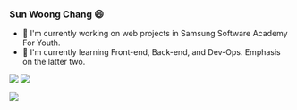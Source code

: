 ### Sun Woong Chang 😄
- 🔭 I'm currently working on web projects in Samsung Software Academy For Youth.
- 🌱 I'm currently learning Front-end, Back-end, and Dev-Ops. Emphasis on the latter two.

<a href="https://govltjsdnd24.github.io"><img src="https://img.shields.io/badge/Tech_Blog-green?style=for-the-badge&logo=GithubPages&logoColor=222222&link=https://govltjsdnd24.github.io"/></a>
<a href="https://catkin-expert-f5d.notion.site/56ed0ecea568406eb858341da8251fcc"><img src="https://img.shields.io/badge/Notion_Portfolio-gray?style=for-the-badge&logo=Notion&logoColor=222222&link=https://catkin-expert-f5d.notion.site/56ed0ecea568406eb858341da8251fcc"/></a>

<a href="https://linkedin.com/in/sun-woong-chang-95a7162ab"><img src="https://img.shields.io/badge/Linkedin-blue?style=for-the-badge&logo=Linkedin&logoColor=00000&link=www.linkedin.com/in/sun-woong-chang-95a7162ab"/></a>



<!--
**govltjsdnd24/govltjsdnd24** is a ✨ _special_ ✨ repository because its `README.md` (this file) appears on your GitHub profile.

Here are some ideas to get you started:

- 🔭 I’m currently working on ...
- 🌱 I’m currently learning ...
- 👯 I’m looking to collaborate on ...
- 🤔 I’m looking for help with ...
- 💬 Ask me about ...
- 📫 How to reach me: ...
- 😄 Pronouns: ...
- ⚡ Fun fact: ...
-->
